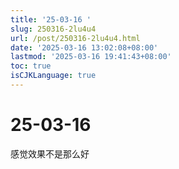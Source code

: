 ```yaml
---
title: '25-03-16 '
slug: 250316-2lu4u4
url: /post/250316-2lu4u4.html
date: '2025-03-16 13:02:08+08:00'
lastmod: '2025-03-16 19:41:43+08:00'
toc: true
isCJKLanguage: true
---
```




# 25-03-16

感觉效果不是那么好

‍
